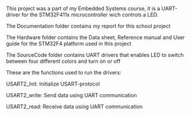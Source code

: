 This project was a part of my Embedded Systems course, it is a UART-driver for the STM32F411x microcontroller wich controls a LED.

The Documentation folder contains my report for this school project

The Hardware folder contains the Data sheet, Reference manual and User guide for the STM32F4 platform used in this project

The SourceCode folder contains UART drivers that enables LED to switch between four different colors and turn on or off



These are the functions used to run the drivers:

USART2_Init: Initialize USART-protocol

USART2_write: Send data using UART communication

USART2_read: Receive data using UART communication
